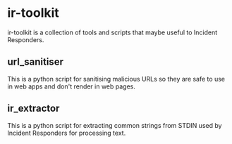 # ir-toolkit

ir-toolkit is a collection of tools and scripts that maybe useful to Incident Responders.


## url_sanitiser
This is a python script for sanitising malicious URLs so they are safe to use in web apps and don't render in web pages.

## ir_extractor
This is a python script for extracting common strings from STDIN used by Incident Responders for processing text.
